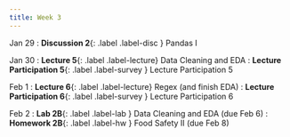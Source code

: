 ```yaml
---
title: Week 3
---
```


Jan 29
: **Discussion 2**{: .label .label-disc } Pandas I

Jan 30
: **Lecture 5**{: .label .label-lecture} Data Cleaning and EDA
: **Lecture Participation 5**{: .label .label-survey } Lecture Participation 5

Feb 1
: **Lecture 6**{: .label .label-lecture} Regex (and finish EDA)
: **Lecture Participation 6**{: .label .label-survey } Lecture Participation 6


Feb 2
: **Lab 2B**{: .label .label-lab } Data Cleaning and EDA (due Feb 6)
: **Homework 2B**{: .label .label-hw } Food Safety II (due Feb 8)
